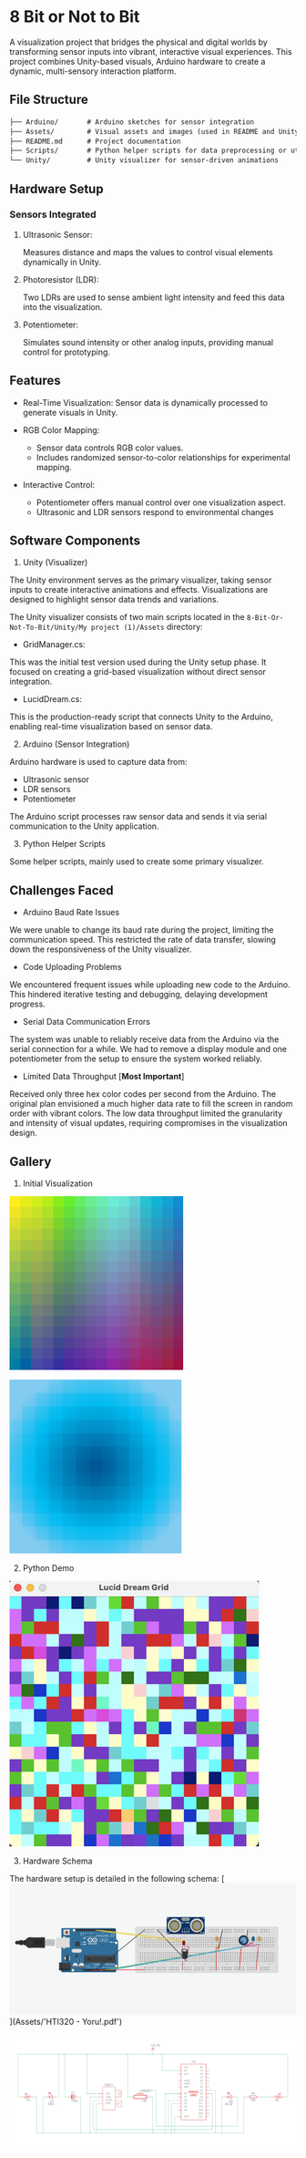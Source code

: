 # 8 Bit or Not to Bit

A visualization project that bridges the physical and digital worlds by transforming sensor inputs into vibrant, interactive visual experiences. This project combines Unity-based visuals, Arduino hardware to create a dynamic, multi-sensory interaction platform.

## File Structure

```markdown
├── Arduino/       # Arduino sketches for sensor integration
├── Assets/        # Visual assets and images (used in README and Unity)
├── README.md      # Project documentation
├── Scripts/       # Python helper scripts for data preprocessing or utilities
└── Unity/         # Unity visualizer for sensor-driven animations
```

## Hardware Setup

### Sensors Integrated

1. Ultrasonic Sensor:

    Measures distance and maps the values to control visual elements dynamically in Unity.

2. Photoresistor (LDR):

    Two LDRs are used to sense ambient light intensity and feed this data into the visualization.

3. Potentiometer:

    Simulates sound intensity or other analog inputs, providing manual control for prototyping.

## Features

* Real-Time Visualization: Sensor data is dynamically processed to generate visuals in Unity.

* RGB Color Mapping:

  * Sensor data controls RGB color values.
  * Includes randomized sensor-to-color relationships for experimental mapping.

* Interactive Control:
  * Potentiometer offers manual control over one visualization aspect.
  * Ultrasonic and LDR sensors respond to environmental changes

## Software Components

1. Unity (Visualizer)

The Unity environment serves as the primary visualizer, taking sensor inputs to create interactive animations and effects. Visualizations are designed to highlight sensor data trends and variations.

The Unity visualizer consists of two main scripts located in the `8-Bit-Or-Not-To-Bit/Unity/My project (1)/Assets` directory:

* GridManager.cs:

This was the initial test version used during the Unity setup phase. It focused on creating a grid-based visualization without direct sensor integration.

* LucidDream.cs:

This is the production-ready script that connects Unity to the Arduino, enabling real-time visualization based on sensor data.

2. Arduino (Sensor Integration)

Arduino hardware is used to capture data from:

* Ultrasonic sensor
* LDR sensors
* Potentiometer

The Arduino script processes raw sensor data and sends it via serial communication to the Unity application.

3. Python Helper Scripts

Some helper scripts, mainly used to create some primary visualizer.

## Challenges Faced

* Arduino Baud Rate Issues

We were unable to change its baud rate during the project, limiting the communication speed. This restricted the rate of data transfer, slowing down the responsiveness of the Unity visualizer.

* Code Uploading Problems

We encountered frequent issues while uploading new code to the Arduino. This hindered iterative testing and debugging, delaying development progress.

* Serial Data Communication Errors

The system was unable to reliably receive data from the Arduino via the serial connection for a while. We had to remove a display module and one potentiometer from the setup to ensure the system worked reliably.

*  Limited Data Throughput [**Most Important**]

Received only three hex color codes per second from the Arduino. The original plan envisioned a much higher data rate to fill the screen in random order with vibrant colors. The low data throughput limited the granularity and intensity of visual updates, requiring compromises in the visualization design.

## Gallery

1. Initial Visualization

![Prototype Grid Manager](Assets/Picture1.png)

![Prototype Grid Manager](Assets/Picture2.png)

2. Python Demo

![Python View](Assets/Picture4.png)

3. Hardware Schema

The hardware setup is detailed in the following schema:
[![Hardware Schema](Assets/Picture5.png)](Assets/'HTI320 - Yoru!.pdf')

![Additional View 3](Assets/Picture6.png)